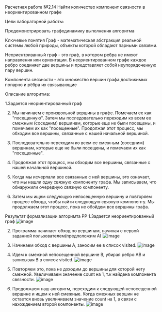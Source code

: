 Расчетная работа
№2.14
Найти количество компонент связности в неориентированном графе

Цели лабораторной работы:

Продемонстрировать графодинамику выполнения алгоритма

Ключевые понятия
Граф - математическая абстракция реальной системы любой природы, объекты которой обладают парными связями.

Неориентриванный граф  - это граф, в котором ребра не имеют направления или ориентации. В неориентированном графе каждое ребро соединяет две вершины и представляет собой неупорядоченную пару вершин.

Компонента связности - это множество вершин графа достижимых попарно и рёбра их связывающие

Описание алгоритма:

1.Задается неориентированный граф

2. Мы начинаем с произвольной вершины в графе. Помечаем ее как "посещенную". Затем мы последовательно переходим ко всем ее смежным (соседним) вершинам, которые еще не были посещены, и помечаем их как "посещенные". Продолжая этот процесс, мы обходим все вершины, связанные с нашей начальной вершиной.

3. Последовательно переходим ко всем ее смежным (соседним) вершинам, которые еще не были посещены, и помечаем их как "посещенные".

4. Продолжая этот процесс, мы обходим все вершины, связанные с нашей начальной вершиной.

5. Когда мы исчерпали все связанные с ней вершины, это означает, что мы нашли одну связную компоненту графа. Мы записываем, что обнаружили очередную связную компоненту.

6. Затем мы ищем следующую непосещенную вершину и повторяем процесс обхода, чтобы найти следующую связную компоненту. Мы продолжаем этот процесс, пока не обойдем все вершины графа.

Результат формализации алгоримта РР
1.Задается неориентированный граф
![image](https://github.com/iis-32170x/RPIIS/assets/148707516/1ba1ba8b-759e-4c43-9fe9-d040c7f1fe7c)

2. Программа начинает обход по вершинам, начиная с первой заданной пользователем(предположим А)
![image](https://github.com/iis-32170x/RPIIS/assets/148707516/3a758f43-cc66-49e6-94b4-05c54a8c8dbb)

3. Начинаем обход с вершины A, заносим ее в список visited.
![image](https://github.com/iis-32170x/RPIIS/assets/148707516/bbca95e2-71c5-4b19-8d78-1b14856715ad)

4. Идем к cмежной непосещенной вершине B, убирая ребро AB и записывая B в список visited.
![image](https://github.com/iis-32170x/RPIIS/assets/148707516/f8e83688-e0d3-4db6-a28c-269cbe8ce33f)

5. Повторяем это, пока не доходим до вершины для которой нету смежной. Увеличиваем значение count на 1, т.к найдена компонента связности.
![image](https://github.com/iis-32170x/RPIIS/assets/148707516/23dace2e-43bc-4987-a342-bb96585baa5e)

6. Продолжаем наш алгоритм, переходим к следующей непосещенной вершине и ищем к ней смежные. Когда смежных вершин не остается вновь увеличиваем значение count на 1, в связи с нахождением второй компоненты. 
![image](https://github.com/iis-32170x/RPIIS/assets/148707516/486607dc-37e1-45cc-9792-353c0ed9d425)








